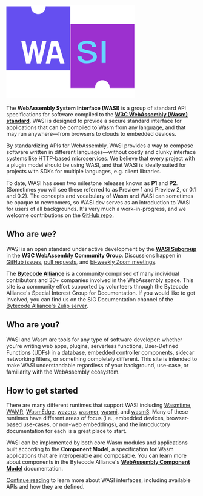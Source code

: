 ![WASI logo](./images/wasi-head.png)
  
The **WebAssembly System Interface (WASI)** is a group of standard API specifications for software compiled to the **[W3C WebAssembly (Wasm) standard](https://www.w3.org/TR/wasm-core-2/)**. WASI is designed to provide a secure standard interface for applications that can be compiled to Wasm from any language, and that may run anywhere&mdash;from browsers to clouds to embedded devices.  

By standardizing APIs for WebAssembly, WASI provides a way to compose software written in different languages&mdash;without costly and clunky interface systems like HTTP-based microservices. We believe that every project with a plugin model should be using WASI, and that WASI is ideally suited for projects with SDKs for multiple languages, e.g. client libraries.

To date, WASI has seen two milestone releases known as **P1** and **P2**. (Sometimes you will see these referred to as Preview 1 and Preview 2, or 0.1 and 0.2). The concepts and vocabulary of Wasm and WASI can sometimes be opaque to newcomers, so WASI.dev serves as an introduction to WASI for users of all backgrounds. It's very much a work-in-progress, and we welcome contributions on the [GitHub repo](https://github.com/bytecodealliance/wasi.dev). 

## Who are we?

WASI is an open standard under active development by the [**WASI Subgroup**](https://github.com/WebAssembly/WASI/blob/main/Charter.md) in the **W3C WebAssembly Community Group**. Discussions happen in [GitHub issues](https://github.com/WebAssembly/WASI/issues), [pull requests](https://github.com/WebAssembly/WASI/pulls), and [bi-weekly Zoom meetings](https://github.com/WebAssembly/meetings/tree/main/wasi).

The **[Bytecode Alliance](https://bytecodealliance.org/)** is a community comprised of many individual contributors and 30+ companies involved in the WebAssembly space. This site is a community effort supported by volunteers through the Bytecode Alliance's Special Interest Group for Documentation. If you would like to get involved, you can find us on the SIG Documentation channel of the [Bytecode Alliance's Zulip server](https://bytecodealliance.zulipchat.com/). 

## Who are you?

WASI and Wasm are tools for any type of software developer: whether you're writing web apps, plugins, serverless functions, User-Defined Functions (UDFs) in a database, embedded controller components, sidecar networking filters, or something completely different. This site is intended to make WASI understandable regardless of your background, use-case, or familiarity with the WebAssembly ecosystem.

## How to get started

There are many different runtimes that support WASI including [Wasmtime](), [WAMR](), [WasmEdge](), [wazero](), [wasmer](), [wasmi](), and [wasm3](). Many of these runtimes have different areas of focus (i.e., embedded devices, browser-based use-cases, or non-web embeddings), and the introductory documentation for each is a great place to start.

WASI can be implemented by both core Wasm modules and applications built according to the **Component Model**, a specification for Wasm applications that are interoperable and composable. You can learn more about components in the Bytecode Alliance's **[WebAssembly Component Model](https://component-model.bytecodealliance.org/)** documentation. 

[Continue reading](./interfaces.md) to learn more about WASI interfaces, including available APIs and how they are defined. 


